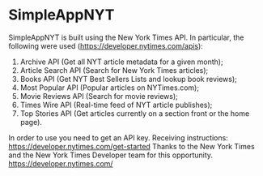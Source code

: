 # SimpleAppNYT
  SimpleAppNYT is built using the New York Times API. In particular, the following were used (https://developer.nytimes.com/apis):
1) Archive API (Get all NYT article metadata for a given month);
2) Article Search API (Search for New York Times articles);
3) Books API (Get NYT Best Sellers Lists and lookup book reviews);
4) Most Popular API (Popular articles on NYTimes.com);
5) Movie Reviews API (Search for movie reviews);
6) Times Wire API (Real-time feed of NYT article publishes);
7) Top Stories API (Get articles currently on a section front or the home page).

  In order to use you need to get an API key. Receiving instructions: https://developer.nytimes.com/get-started 
  Thanks to the New York Times and the New York Times Developer team for this opportunity. https://developer.nytimes.com/

